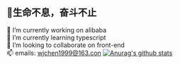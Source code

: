 ##    💯生命不息，奋斗不止
🔭 I’m currently working on alibaba  
🌱 I’m currently learning typescript  
👯 I’m looking to collaborate on front-end  
📫 emails: wjchen1999@163.con
[![Anurag's github stats](https://github-readme-stats.vercel.app/api?username=Vincentwild123 )](https://github.com/anuraghazra/github-readme-stats)
